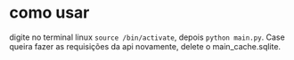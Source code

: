 # como usar
digite no terminal linux `source /bin/activate`, depois `python main.py`.
Case queira fazer as requisições da api novamente, delete o main_cache.sqlite.